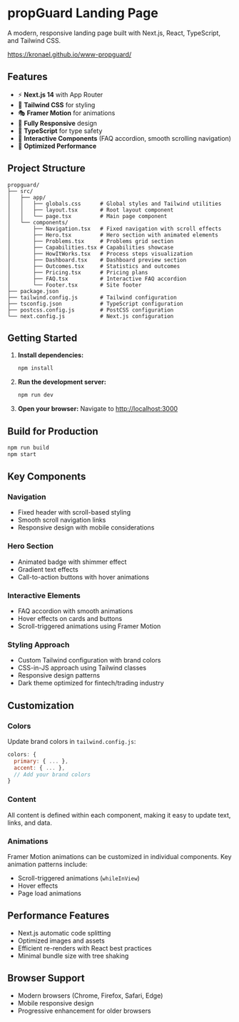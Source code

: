 # propGuard Landing Page

A modern, responsive landing page built with Next.js, React, TypeScript, and Tailwind CSS.

https://kronael.github.io/www-propguard/

## Features

- ⚡ **Next.js 14** with App Router
- 🎨 **Tailwind CSS** for styling
- 🎭 **Framer Motion** for animations
- 📱 **Fully Responsive** design
- 🎯 **TypeScript** for type safety
- 🎪 **Interactive Components** (FAQ accordion, smooth scrolling navigation)
- 🚀 **Optimized Performance**

## Project Structure

```
propguard/
├── src/
│   ├── app/
│   │   ├── globals.css      # Global styles and Tailwind utilities
│   │   ├── layout.tsx       # Root layout component
│   │   └── page.tsx         # Main page component
│   └── components/
│       ├── Navigation.tsx   # Fixed navigation with scroll effects
│       ├── Hero.tsx         # Hero section with animated elements
│       ├── Problems.tsx     # Problems grid section
│       ├── Capabilities.tsx # Capabilities showcase
│       ├── HowItWorks.tsx   # Process steps visualization
│       ├── Dashboard.tsx    # Dashboard preview section
│       ├── Outcomes.tsx     # Statistics and outcomes
│       ├── Pricing.tsx      # Pricing plans
│       ├── FAQ.tsx          # Interactive FAQ accordion
│       └── Footer.tsx       # Site footer
├── package.json
├── tailwind.config.js       # Tailwind configuration
├── tsconfig.json            # TypeScript configuration
├── postcss.config.js        # PostCSS configuration
└── next.config.js           # Next.js configuration
```

## Getting Started

1. **Install dependencies:**
   ```bash
   npm install
   ```

2. **Run the development server:**
   ```bash
   npm run dev
   ```

3. **Open your browser:**
   Navigate to [http://localhost:3000](http://localhost:3000)

## Build for Production

```bash
npm run build
npm start
```

## Key Components

### Navigation
- Fixed header with scroll-based styling
- Smooth scroll navigation links
- Responsive design with mobile considerations

### Hero Section
- Animated badge with shimmer effect
- Gradient text effects
- Call-to-action buttons with hover animations

### Interactive Elements
- FAQ accordion with smooth animations
- Hover effects on cards and buttons
- Scroll-triggered animations using Framer Motion

### Styling Approach
- Custom Tailwind configuration with brand colors
- CSS-in-JS approach using Tailwind classes
- Responsive design patterns
- Dark theme optimized for fintech/trading industry

## Customization

### Colors
Update brand colors in `tailwind.config.js`:
```javascript
colors: {
  primary: { ... },
  accent: { ... },
  // Add your brand colors
}
```

### Content
All content is defined within each component, making it easy to update text, links, and data.

### Animations
Framer Motion animations can be customized in individual components. Key animation patterns include:
- Scroll-triggered animations (`whileInView`)
- Hover effects
- Page load animations

## Performance Features

- Next.js automatic code splitting
- Optimized images and assets
- Efficient re-renders with React best practices
- Minimal bundle size with tree shaking

## Browser Support

- Modern browsers (Chrome, Firefox, Safari, Edge)
- Mobile responsive design
- Progressive enhancement for older browsers
